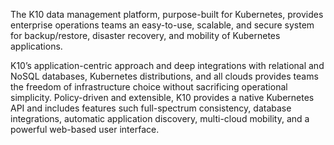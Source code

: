 The K10 data management platform, purpose-built for Kubernetes, provides enterprise operations teams an easy-to-use, scalable, and secure system for backup/restore, disaster recovery, and mobility of Kubernetes applications.

K10’s application-centric approach and deep integrations with relational and NoSQL databases, Kubernetes distributions, and all clouds provides teams the freedom of infrastructure choice without sacrificing operational simplicity. Policy-driven and extensible, K10 provides a native Kubernetes API and includes features such full-spectrum consistency, database integrations, automatic application discovery, multi-cloud mobility, and a powerful web-based user interface.

